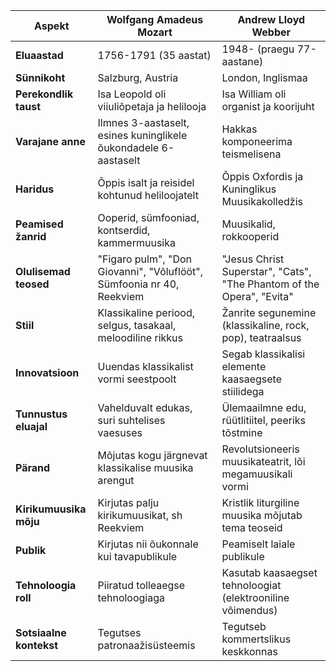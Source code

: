 | Aspekt | Wolfgang Amadeus Mozart | Andrew Lloyd Webber |
|--------|------------------------|----------------------|
| **Eluaastad** | 1756-1791 (35 aastat) | 1948- (praegu 77-aastane) |
| **Sünnikoht** | Salzburg, Austria | London, Inglismaa |
| **Perekondlik taust** | Isa Leopold oli viiuliõpetaja ja helilooja | Isa William oli organist ja koorijuht |
| **Varajane anne** | Ilmnes 3-aastaselt, esines kuninglikele õukondadele 6-aastaselt | Hakkas komponeerima teismelisena |
| **Haridus** | Õppis isalt ja reisidel kohtunud heliloojatelt | Õppis Oxfordis ja Kuninglikus Muusikakolledžis |
| **Peamised žanrid** | Ooperid, sümfooniad, kontserdid, kammermuusika | Muusikalid, rokkooperid |
| **Olulisemad teosed** | "Figaro pulm", "Don Giovanni", "Võluflööt", Sümfoonia nr 40, Reekviem | "Jesus Christ Superstar", "Cats", "The Phantom of the Opera", "Evita" |
| **Stiil** | Klassikaline periood, selgus, tasakaal, meloodiline rikkus | Žanrite segunemine (klassikaline, rock, pop), teatraalsus |
| **Innovatsioon** | Uuendas klassikalist vormi seestpoolt | Segab klassikalisi elemente kaasaegsete stiilidega |
| **Tunnustus eluajal** | Vahelduvalt edukas, suri suhtelises vaesuses | Ülemaailmne edu, rüütlitiitel, peeriks tõstmine |
| **Pärand** | Mõjutas kogu järgnevat klassikalise muusika arengut | Revolutsioneeris muusikateatrit, lõi megamuusikali vormi |
| **Kirikumuusika mõju** | Kirjutas palju kirikumuusikat, sh Reekviem | Kristlik liturgiline muusika mõjutab tema teoseid |
| **Publik** | Kirjutas nii õukonnale kui tavapublikule | Peamiselt laiale publikule |
| **Tehnoloogia roll** | Piiratud tolleaegse tehnoloogiaga | Kasutab kaasaegset tehnoloogiat (elektrooniline võimendus) |
| **Sotsiaalne kontekst** | Tegutses patronaažisüsteemis | Tegutseb kommertslikus keskkonnas |
